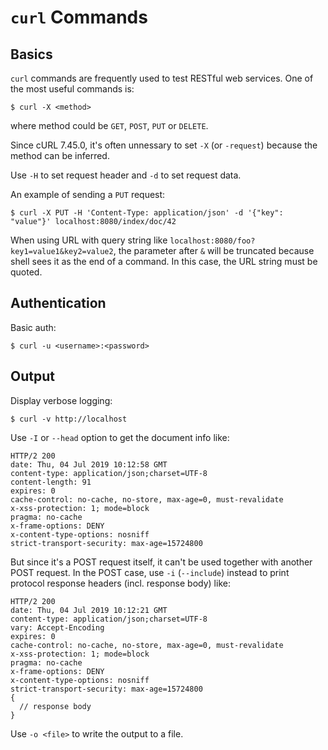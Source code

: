 # `curl` Commands

## Basics

`curl` commands are frequently used to test RESTful web services. One of the most useful commands is:

```console
$ curl -X <method>
```

where method could be `GET`, `POST`, `PUT` or `DELETE`.

Since cURL 7.45.0, it's often unnessary to set `-X` (or `-request`) because the method can be inferred.

Use `-H` to set request header and `-d` to set request data.

An example of sending a `PUT` request:

```console
$ curl -X PUT -H 'Content-Type: application/json' -d '{"key": "value"}' localhost:8080/index/doc/42
```

When using URL with query string like `localhost:8080/foo?key1=value1&key2=value2`, the parameter after `&` will be truncated because shell sees it as the end of a command. In this case, the URL string must be quoted.

## Authentication

Basic auth:

```console
$ curl -u <username>:<password>
```

## Output

Display verbose logging:

```console
$ curl -v http://localhost
```

Use `-I` or `--head` option to get the document info like:

```
HTTP/2 200
date: Thu, 04 Jul 2019 10:12:58 GMT
content-type: application/json;charset=UTF-8
content-length: 91
expires: 0
cache-control: no-cache, no-store, max-age=0, must-revalidate
x-xss-protection: 1; mode=block
pragma: no-cache
x-frame-options: DENY
x-content-type-options: nosniff
strict-transport-security: max-age=15724800
```

But since it's a POST request itself, it can't be used together with another POST request. In the POST case, use `-i` (`--include`) instead to print protocol response headers (incl. response body) like:

```
HTTP/2 200
date: Thu, 04 Jul 2019 10:12:21 GMT
content-type: application/json;charset=UTF-8
vary: Accept-Encoding
expires: 0
cache-control: no-cache, no-store, max-age=0, must-revalidate
x-xss-protection: 1; mode=block
pragma: no-cache
x-frame-options: DENY
x-content-type-options: nosniff
strict-transport-security: max-age=15724800
{
  // response body
}
```

Use `-o <file>` to write the output to a file.
